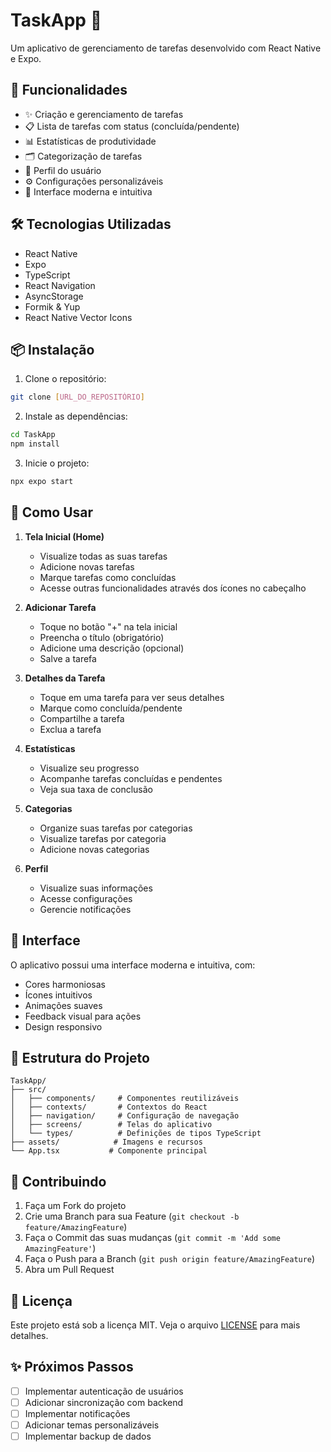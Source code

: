 # TaskApp 📱

Um aplicativo de gerenciamento de tarefas desenvolvido com React Native e Expo.

## 🚀 Funcionalidades

- ✨ Criação e gerenciamento de tarefas
- 📋 Lista de tarefas com status (concluída/pendente)
- 📊 Estatísticas de produtividade
- 🗂️ Categorização de tarefas
- 👤 Perfil do usuário
- ⚙️ Configurações personalizáveis
- 📱 Interface moderna e intuitiva

## 🛠️ Tecnologias Utilizadas

- React Native
- Expo
- TypeScript
- React Navigation
- AsyncStorage
- Formik & Yup
- React Native Vector Icons

## 📦 Instalação

1. Clone o repositório:
```bash
git clone [URL_DO_REPOSITÓRIO]
```

2. Instale as dependências:
```bash
cd TaskApp
npm install
```

3. Inicie o projeto:
```bash
npx expo start
```

## 📱 Como Usar

1. **Tela Inicial (Home)**
   - Visualize todas as suas tarefas
   - Adicione novas tarefas
   - Marque tarefas como concluídas
   - Acesse outras funcionalidades através dos ícones no cabeçalho

2. **Adicionar Tarefa**
   - Toque no botão "+" na tela inicial
   - Preencha o título (obrigatório)
   - Adicione uma descrição (opcional)
   - Salve a tarefa

3. **Detalhes da Tarefa**
   - Toque em uma tarefa para ver seus detalhes
   - Marque como concluída/pendente
   - Compartilhe a tarefa
   - Exclua a tarefa

4. **Estatísticas**
   - Visualize seu progresso
   - Acompanhe tarefas concluídas e pendentes
   - Veja sua taxa de conclusão

5. **Categorias**
   - Organize suas tarefas por categorias
   - Visualize tarefas por categoria
   - Adicione novas categorias

6. **Perfil**
   - Visualize suas informações
   - Acesse configurações
   - Gerencie notificações

## 🎨 Interface

O aplicativo possui uma interface moderna e intuitiva, com:
- Cores harmoniosas
- Ícones intuitivos
- Animações suaves
- Feedback visual para ações
- Design responsivo

## 📝 Estrutura do Projeto

```
TaskApp/
├── src/
│   ├── components/     # Componentes reutilizáveis
│   ├── contexts/       # Contextos do React
│   ├── navigation/     # Configuração de navegação
│   ├── screens/        # Telas do aplicativo
│   └── types/          # Definições de tipos TypeScript
├── assets/            # Imagens e recursos
└── App.tsx           # Componente principal
```

## 🤝 Contribuindo

1. Faça um Fork do projeto
2. Crie uma Branch para sua Feature (`git checkout -b feature/AmazingFeature`)
3. Faça o Commit das suas mudanças (`git commit -m 'Add some AmazingFeature'`)
4. Faça o Push para a Branch (`git push origin feature/AmazingFeature`)
5. Abra um Pull Request

## 📄 Licença

Este projeto está sob a licença MIT. Veja o arquivo [LICENSE](LICENSE) para mais detalhes.

## ✨ Próximos Passos

- [ ] Implementar autenticação de usuários
- [ ] Adicionar sincronização com backend
- [ ] Implementar notificações
- [ ] Adicionar temas personalizáveis
- [ ] Implementar backup de dados
